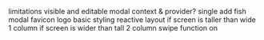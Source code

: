 limitations visible and editable
modal context & provider?
single add fish modal
favicon
logo
basic styling
reactive layout 
    if screen is taller than wide 1 column
    if screen is wider than tall 2 column
swipe function on 
